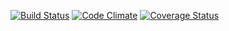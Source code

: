 [![Build Status](https://travis-ci.org/swatkns785/musicians-hub.svg?branch=master)](https://travis-ci.org/swatkns785/musicians-hub) [![Code Climate](https://codeclimate.com/github/swatkns785/musicians-hub.png)](https://codeclimate.com/github/swatkns785/musicians-hub) [![Coverage Status](https://coveralls.io/repos/swatkns785/musicians-hub/badge.png)](https://coveralls.io/r/swatkns785/musicians-hub)
